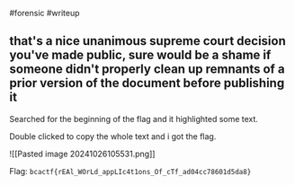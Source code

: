 #forensic #writeup 

## that's a nice unanimous supreme court decision you've made public, sure would be a shame if someone didn't properly clean up remnants of a prior version of the document before publishing it

Searched for the beginning of the flag and it highlighted some text.

Double clicked to copy the whole text and i got the flag.

![[Pasted image 20241026105531.png]]

Flag: `bcactf{rEAl_WOrLd_appLIc4t1ons_Of_cTf_ad04cc78601d5da8}`